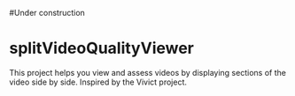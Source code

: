 #Under construction  
  
# splitVideoQualityViewer
This project helps you view and assess videos by displaying sections of the video side by side. Inspired by the Vivict project.
